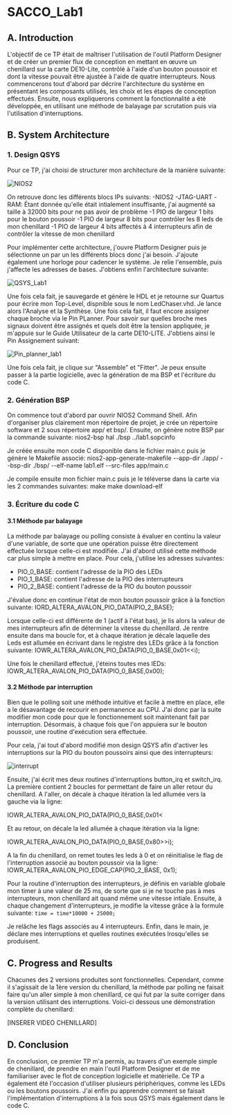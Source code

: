 # SACCO_Lab1
## A. Introduction

L'objectif de ce TP était de maîtriser l'utilisation de l'outil Platform Designer et de créer un premier flux de conception en mettant en œuvre un chenillard
sur la carte DE10-Lite, contrôlé à l'aide d'un bouton poussoir et dont la vitesse pouvait être ajustée à l'aide de quatre interrupteurs. Nous commencerons 
tout d'abord par décrire l'architecture du système en présentant les composants utilisés, les choix et les étapes de conception effectués. Ensuite, nous expliquerons 
comment la fonctionnalité a été développée, en utilisant une méthode de balayage par scrutation puis via l'utilisation d'interruptions.
## B. System Architecture
  ### 1. Design QSYS
  
  Pour ce TP, j'ai choisi de structurer mon architecture de la manière suivante:
  
![NIOS2](https://user-images.githubusercontent.com/104905653/212214147-40632346-e7ab-4cf5-bd5a-44d0583bc035.png)

  On retrouve donc les différents blocs IPs suivants:
  -NIOS2
  -JTAG-UART
  -RAM: Étant donnée qu'elle était intialement insuffisante, j'ai augmenté sa taille à 32000 bits pour ne pas avoir de problème
  -1 PIO de largeur 1 bits pour le bouton poussoir
  -1 PIO de largeur 8 bits pour contrôler les 8 leds de mon chenillard
  -1 PIO de largeur 4 bits affectés à 4 interrupteurs afin de contrôler la vitesse de mon chenillard
  
  Pour implémenter cette architecture, j'ouvre Platform Designer puis je sélectionne un par un les différents blocs donc j'ai besoin. J'ajoute également une horloge pour cadencer le système. Je relie l'ensemble, puis j'affecte les adresses de bases. J'obtiens enfin l'architecture suivante:
 
 ![QSYS_Lab1](https://user-images.githubusercontent.com/104905653/212268953-39e0c21f-07ee-42e6-8a7d-42847f9e348a.PNG)

  Une fois cela fait, je sauvegarde et génère le HDL et je retourne sur Quartus pour écrire mon Top-Level, dispnible sous le nom LedChaser.vhd. Je lance alors l'Analyse et la Synthèse. Une fois cela fait, il faut encore assigner chaque broche via le Pin PLanner. Pour savoir sur quelles broche mes signaux doivent être assignés et quels doit être la tension appliquée, je m'appuie sur le Guide Utilisateur de la carte DE10-LITE. J'obtiens ainsi le Pin Assignement suivant:
  
 ![Pin_planner_lab1](https://user-images.githubusercontent.com/104905653/212270197-04bf8b20-7d85-46ce-aceb-228caf2caf9f.png)

Une fois cela fait, je clique sur "Assemble" et "Fitter". Je peux ensuite passer à la partie logicielle, avec la génération de ma BSP et l'écriture du code C.

### 2. Génération BSP

On commence tout d'abord par ouvrir NIOS2 Command Shell. Afin d'organiser plus clairement mon répertoire de projet, je crée un répertoire software et 2 sous répertoire app/ et bsp/. 
Ensuite, on génère notre BSP par la commande suivante:
	nios2-bsp hal ./bsp ../lab1.sopcinfo

Je créée ensuite mon code C disponible dans le fichier main.c puis je génère le Makefile associé:
  nios2-app-generate-makefile --app-dir ./app/ --bsp-dir ./bsp/ --elf-name lab1.elf --src-files app/main.c

Je compile ensuite mon fichier main.c puis je le téléverse dans la carte via les 2 commandes suivantes:
  make
  make download-elf

### 3. Écriture du code C
#### 3.1 Méthode par balayage

La méthode par balayage ou polling consiste à évaluer en continu la valeur d'une variable, de sorte que une opération puisse être directement effectuée lorsque celle-ci est modifiée. J'ai d'abord utilisé cette méthode car plus simple à mettre en place. Pour cela, j'utilise les adresses suivantes:
- PIO_0_BASE: contient l'adresse de la PIO des LEDs
- PIO_1_BASE: contient l'adresse de la PIO des interrupteurs
- PIO_2_BASE: contient l'adresse de la PIO du bouton poussoir

J'évalue donc en continue l'état de mon bouton poussoir grâce à la fonction suivante:
  IORD_ALTERA_AVALON_PIO_DATA(PIO_2_BASE);
  
Lorsque celle-ci est différente de 1 (actif à l'état bas), je lis alors la valeur de mes interrupteurs afin de déterminer la vitesse du chenillard.
Je rentre ensuite dans ma boucle for, et à chaque itération je décale laquelle des Leds est allumée en écrivant dans le registre des LEDs grâce à la fonction suivante:
  IOWR_ALTERA_AVALON_PIO_DATA(PIO_0_BASE,0x01<<i);

Une fois le chenillard effectué, j'éteins toutes mes lEDs:
  IOWR_ALTERA_AVALON_PIO_DATA(PIO_0_BASE,0x00);
  
#### 3.2 Méthode par interruption

Bien que le polling soit une méthode intuitive et facile à mettre en place, elle a le désavantage de recourir en permanence au CPU. J'ai donc par la suite modifier mon code pour que le fonctionnement soit maintenant fait par interruption. Désormais, à chaque fois que l'on appuiera sur le bouton poussoir, une routine d'exécution sera effectuée.

Pour cela, j'ai tout d'abord modifié mon design QSYS afin d'activer les interruptions sur la PIO du bouton poussoirs ainsi que des interrupteurs:

![interrupt](https://user-images.githubusercontent.com/104905653/212270971-e7cbc424-9b9b-4b08-8b94-3257edf065ad.png)

Ensuite, j'ai écrit mes deux routines d'interruptions button_irq et switch_irq. La première contient 2 boucles for permettant de faire un aller retour du chenillard. A l'aller, on décale à chaque itération la led allumée vers la gauche via la ligne:
</p> IOWR_ALTERA_AVALON_PIO_DATA(PIO_0_BASE,0x01<<i); </p>

Et au retour, on décale la led allumée à chaque itération via la ligne:
</p> IOWR_ALTERA_AVALON_PIO_DATA(PIO_0_BASE,0x80>>i); </p>

A la fin du chenillard, on remet toutes les leds à 0 et on réinitialise le flag de l'interruption associé au bouton poussoir via la ligne:
IOWR_ALTERA_AVALON_PIO_EDGE_CAP(PIO_2_BASE, 0x1);


Pour la routine d'interruption des interrupteurs, je définis en variable globale mon timer à une valeur de 25 ms, de sorte que si je ne touche pas à mes interrupteurs, mon chenillard ait quand même une vitesse intiale. Ensuite, à chaque changement d'interrupteurs, je modifie la vitesse grâce à la formule suivante:
	`time = time*10000 + 25000;`
	
Je relâche les flags associés au 4 interrupteurs.
 Enfin, dans le main, je déclare mes interruptions et quelles routines exécutées lrosqu'elles se produisent.
 
## C. Progress and Results


Chacunes des 2 versions produites sont fonctionnelles. Cependant, comme il s'agissait de la 1ère version du chenillard, la méthode par polling ne faisait faire qu'un aller simple à mon chenillard, ce qui fut par la suite corriger dans la version utilisant des interruptions. Voici-ci dessous une démonstration complète du chenillard:

[INSERER VIDEO CHENILLARD]


## D. Conclusion

En conclusion, ce premier TP m'a permis, au travers d'un exemple simple de chenillard, de prendre en main l'outil Platform Designer et de me familiariser avec le flot de conception logicielle et matérielle. Ce TP a également été l'occasion d'utiliser plusieurs périphériques, comme les LEDs ou les boutons poussoirs. J'ai enfin pu apprendre comment se faisait l'implémentation d'interruptions à la fois sous QSYS mais également dans le code C.
